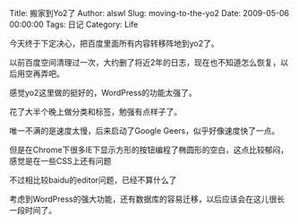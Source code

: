 Title: 搬家到Yo2了
Author: alswl
Slug: moving-to-the-yo2
Date: 2009-05-06 00:00:00
Tags: 日记
Category: Life

今天终于下定决心，把百度里面所有内容转移阵地到yo2了。

以前百度空间清理过一次，大约删了将近2年的日志，现在也不知道怎么恢复，以后用空再弄吧。

感觉yo2这里做的挺好的，WordPress的功能太强了。

花了大半个晚上做分类和标签，勉强有点样子了。

唯一不满的是速度太慢，后来启动了Google Geers，似乎好像速度快了一点。

但是在Chrome下很多IE下显示方形的按钮编程了椭圆形的空白，这点比较郁闷，感觉是在一些CSS上还有问题

不过相比较baidu的editor问题，已经不算什么了

考虑到WordPress的强大功能，还有数据库的容易迁移，以后应该会在这儿很长一段时间了。

